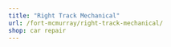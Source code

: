```yaml
---
title: "Right Track Mechanical"
url: /fort-mcmurray/right-track-mechanical/
shop: car repair
---
```


